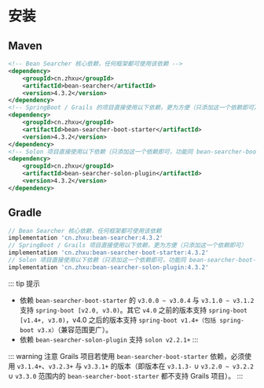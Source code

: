# 安装

## Maven

```xml
<!-- Bean Searcher 核心依赖，任何框架都可使用该依赖 -->
<dependency>
    <groupId>cn.zhxu</groupId>
    <artifactId>bean-searcher</artifactId>
    <version>4.3.2</version>
</dependency>
<!-- SpringBoot / Grails 的项目直接使用以下依赖，更为方便（只添加这一个依赖即可） -->
<dependency>
    <groupId>cn.zhxu</groupId>
    <artifactId>bean-searcher-boot-starter</artifactId>
    <version>4.3.2</version>
</dependency>
<!-- Solon 项目直接使用以下依赖（只添加这一个依赖即可，功能同 bean-searcher-boot-starter） -->
<dependency>
    <groupId>cn.zhxu</groupId>
    <artifactId>bean-searcher-solon-plugin</artifactId>
    <version>4.3.2</version>
</dependency>
```

## Gradle

```gradle
// Bean Searcher 核心依赖，任何框架都可使用该依赖
implementation 'cn.zhxu:bean-searcher:4.3.2'
// SpringBoot / Grails 项目直接使用以下依赖，更为方便（只添加这一个依赖即可）
implementation 'cn.zhxu:bean-searcher-boot-starter:4.3.2'
// Solon 项目直接使用以下依赖（只添加这一个依赖即可，功能同 bean-searcher-boot-starter）
implementation 'cn.zhxu:bean-searcher-solon-plugin:4.3.2'
```

::: tip 提示
* 依赖 `bean-searcher-boot-starter` 的 `v3.0.0 ~ v3.0.4` 与 `v3.1.0 ~ v3.1.2` 支持 `spring-boot [v2.0, v3.0)`。其它 `v4.0` 之前的版本支持 `spring-boot [v1.4+, v3.0)`，v4.0 之后的版本支持 `spring-boot v1.4+（包括 spring-boot v3.x）`（兼容范围更广）。
* 依赖 `bean-searcher-solon-plugin` 支持 `solon v2.2.1+` 
:::

::: warning 注意
Grails 项目若使用 `bean-searcher-boot-starter` 依赖，必须使用 `v3.1.4+`、`v3.2.3+` 与 `v3.3.1+` 的版本（即版本在 `v3.1.3-` ∪ `v3.2.0 ~ v3.2.2` ∪ `v3.3.0` 范围内的 `bean-searcher-boot-starter` 都不支持 Grails 项目）。
:::

